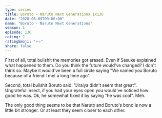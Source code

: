 ```yaml
---
type: series
title: Boruto - Naruto Next Generations 1x136
date: "2020-06-09T00:00:00"
name: "Boruto - Naruto Next Generations"
season: 1
episode: 136
rating: 2
ratingEmoji: "⭐️⭐️"
share: false
---
```


First of all, total bullshit the memories got erased. Even if Sasuke explained what happened to them. Do you think the future would've changed? I don't think so. Maybe it would've been a full circle saying "We named you Boruto because of a friend I met a long time ago".

Second, total bullshit Boruto said: "Jiraiya didn't seem that great". Ungrateful insect, if you had your eyes open you would've noticed how good he was. Ok, he somewhat fixed it by saying "he was cool". Meh.

The only good thing seems to be that Naruto and Boruto's bond is now a little bit stronger. Or at least they seem closer to each other.
